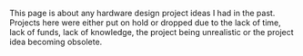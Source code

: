 This page is about any hardware design project ideas I had in the past. Projects here were either put on hold or dropped due to the lack of time, lack of funds, lack of knowledge, the project being unrealistic or the project idea becoming obsolete.